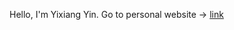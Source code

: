 Hello, I'm Yixiang Yin.
Go to personal website -> [link](https://yixiangyin.github.io/)
<!---
yixiangyin/yixiangyin is a ✨ special ✨ repository because its `README.md` (this file) appears on your GitHub profile.
You can click the Preview link to take a look at your changes.
--->
